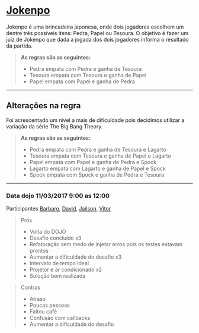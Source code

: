 # **[Jokenpo](http://dojopuzzles.com/problemas/exibe/jokenpo/)**
Jokenpo é uma brincadeira japonesa, onde dois jogadores escolhem um dentre três possíveis itens: Pedra, Papel ou Tesoura.
O objetivo é fazer um juiz de Jokenpo que dada a jogada dos dois jogadores informa o resultado da partida.
> **As regras são as seguintes:**
>- Pedra empata com Pedra e ganha de Tesoura
>- Tesoura empata com Tesoura e ganha de Papel
>- Papel empata com Papel e ganha de Pedra

--------------------------------

## **Alterações na regra**
Foi acrescentado um nível a mais de dificuldade pois decidimos utilizar a variação da série The Big Bang Theory.
> **As regras são as seguintes:**
>- Pedra empata com Pedra e ganha de Tesoura e Lagarto
>- Tesoura empata com Tesoura e ganha de Papel e Lagarto
>- Papel empata com Papel e ganha de Pedra e Spock
>- Lagarto empata com Lagarto e ganha de Papel e Spock
>- Spock empata com Spock e ganha de Pedra e Tesoura


--------------------------------
### **Data dojo 11/03/2017 9:00 as 12:00**

Participantes [Barbaro](https://github.com/BRBarbaro),
              [David](https://github.com/davidsylvestre),
              [Jailson](https://github.com/JailsonNogueira),
              [Vitor](https://github.com/vitoralmagro)


> Prós
>- Volta do DOJO 
>- Desafio concluído x3
>- Refatoração sem medo de injetar erros pois os testes estavam prontos
>- Aumentar a dificuldade do desafio x3
>- Intervalo de tempo ideal
>- Projetor e ar condicionado x2
>- Solução bem realizada

> Contras
>- Atraso 
>- Poucas pessoas 
>- Faltou café
>- Confusão com callbacks
>- Aumentar a dificuldade do desafio
